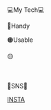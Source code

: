 <p>💻My Tech💻</p>
<p>🔴Handy</p>
<p>🟠Usable</p>
<p>🟡</p>
<br>

<p>📱SNS📱</p>

[INSTA](https://www.instagram.com/k99hyerin/ "인스타그램으로 이동")
